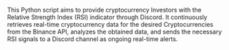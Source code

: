 This Python script aims to provide cryptocurrency Investors with the Relative Strength Index (RSI) indicator through Discord. It continuously retrieves real-time cryptocurrency data for the desired Cryptocurrencies from the Binance API, analyzes the obtained data, and sends the necessary RSI signals to a Discord channel as ongoing real-time alerts.



